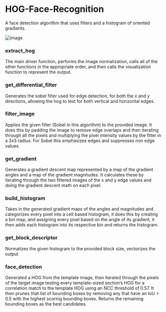 # HOG-Face-Recognition
A face detection algorithm that uses filters and a histogram of oriented gradients.

![image](https://user-images.githubusercontent.com/77468346/153023693-bc2798fe-3ffd-43c9-87ae-96150737f7b2.png)

### extract_hog
The main driver function, performs the image normalization, calls all of the other functions in the
appropriate order, and then calls the visualization function to represent the output.
### get_differential_filter
Generates the sobel filter used for edge detection, for both the x and y directions, allowing the
hog to test for both vertical and horizontal edges.
### filter_image
Applies the given filter (Sobel in this algorithm) to the provided image. It does this by padding
the image to remove edge overlaps and then iterating through all the pixels and multiplying the
pixel intensity values by the filter in a 3x3 radius. For Sobel this emphasizes edges and
suppresses non edge values.
### get_gradient
Generates a gradient descent map represented by a map of the gradient angles and a map of
the gradient magnitudes. It calculates these by iterating through the two filtered images of the x
and y edge values and doing the gradient descent math on each pixel.
### build_histogram
Takes in the generated gradient maps of the angles and magnitudes and categorizes every pixel
into a cell based histogram, it does this by creating a bin map, and assigning every pixel based
on the angle of its gradient, it then adds each histogram into its respective bin and returns the
histogram.
### get_block_descriptor
Normalizes the given histogram to the provided block size, vectorizes the output
### face_detection
Generated a HOG from the template image, then iterated through the pixels of the target image
testing every template-sized section’s HOG for a correlation match to the template HOG using
an NCC threshold of 0.57. It then prunes that list of bounding boxes by removing any that have
an IoU > 0.5 with the highest scoring bounding boxes. Returns the remaining bounding boxes
as the best candidates.
